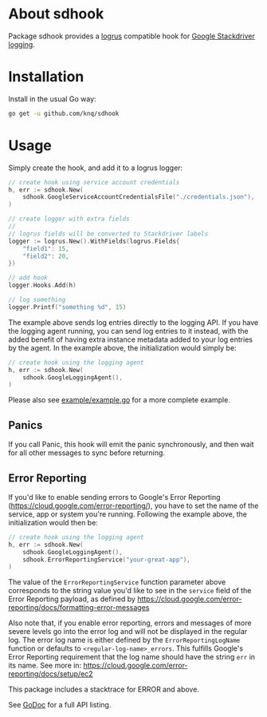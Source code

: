 # About sdhook

Package sdhook provides a [logrus](https://github.com/sirupsen/logrus)
compatible hook for [Google Stackdriver logging](https://cloud.google.com/logging/).

# Installation

Install in the usual Go way:
```sh
go get -u github.com/knq/sdhook
```

# Usage

Simply create the hook, and add it to a logrus logger:

```go
// create hook using service account credentials
h, err := sdhook.New(
	sdhook.GoogleServiceAccountCredentialsFile("./credentials.json"),
)

// create logger with extra fields
//
// logrus fields will be converted to Stackdriver labels
logger := logrus.New().WithFields(logrus.Fields{
	"field1": 15,
	"field2": 20,
})

// add hook
logger.Hooks.Add(h)

// log something
logger.Printf("something %d", 15)
```

The example above sends log entries directly to the logging API. If you have the logging agent running, you can send log entries to it instead, with the added benefit of having extra instance metadata added to your log entries by the agent. In the example above, the initialization would simply be:

```go
// create hook using the logging agent
h, err := sdhook.New(
	sdhook.GoogleLoggingAgent(),
)
```

Please also see [example/example.go](example/example.go) for a more complete
example.

## Panics

If you call Panic, this hook will emit the panic synchronously, and then wait for all other messages to sync before returning.

## Error Reporting

If you'd like to enable sending errors to Google's Error Reporting (https://cloud.google.com/error-reporting/), you have to set the name of the service, app or system you're running. Following the example above, the initialization would then be:

```go
// create hook using the logging agent
h, err := sdhook.New(
	sdhook.GoogleLoggingAgent(),
	sdhook.ErrorReportingService("your-great-app"),
)
```

The value of the `ErrorReportingService` function parameter above corresponds to the string value you'd like to see in the `service` field of the Error Reporting payload, as defined by https://cloud.google.com/error-reporting/docs/formatting-error-messages

Also note that, if you enable error reporting, errors and messages of more severe levels go into the error log and will not be displayed in the regular log. The error log name is either defined by the `ErrorReportingLogName` function or defaults to `<regular-log-name>_errors`. This fulfills Google's Error Reporting requirement that the log name should have the string `err` in its name. See more in: https://cloud.google.com/error-reporting/docs/setup/ec2

This package includes a stacktrace for ERROR and above.

See [GoDoc](https://godoc.org/github.com/knq/sdhook) for a full API listing.
